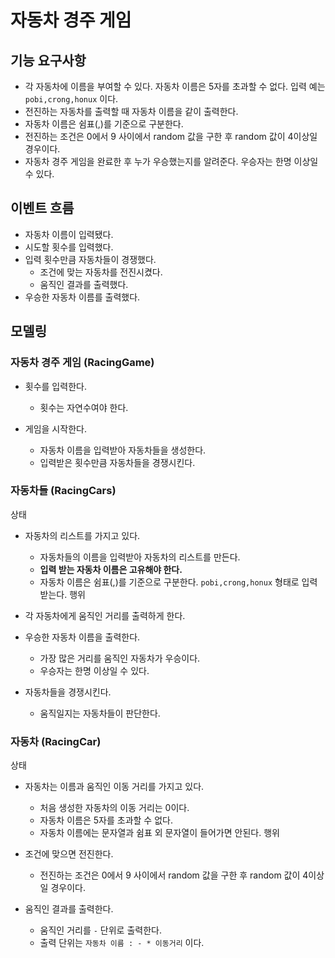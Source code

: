 
# 자동차 경주 게임

## 기능 요구사항

- 각 자동차에 이름을 부여할 수 있다. 자동차 이름은 5자를 초과할 수 없다.  입력 예는 `pobi,crong,honux` 이다.
- 전진하는 자동차를 출력할 때 자동차 이름을 같이 출력한다. 
- 자동차 이름은 쉼표(,)를 기준으로 구분한다. 
- 전진하는 조건은 0에서 9 사이에서 random 값을 구한 후 random 값이 4이상일 경우이다. 
- 자동차 경주 게임을 완료한 후 누가 우승했는지를 알려준다. 우승자는 한명 이상일 수 있다.

## 이벤트 흐름

- 자동차 이름이 입력됐다.
- 시도할 횟수를 입력했다.
- 입력 횟수만큼 자동차들이 경쟁했다.
  - 조건에 맞는 자동차를 전진시켰다.
  - 움직인 결과를 출력했다.
- 우승한 자동차 이름를 출력했다.

## 모델링 

### 자동차 경주 게임 (RacingGame)

- 횟수를 입력한다.
    - 횟수는 자연수여야 한다.

- 게임을 시작한다.
  - 자동차 이름을 입력받아 자동차들을 생성한다.
  - 입력받은 횟수만큼 자동차들을 경쟁시킨다.


### 자동차들 (RacingCars)

상태

- 자동차의 리스트를 가지고 있다.
  - 자동차들의 이름을 입력받아 자동차의 리스트를 만든다.
  - **입력 받는 자동차 이름은 고유해야 한다.**
  - 자동차 이름은 쉼표(,)를 기준으로 구분한다. `pobi,crong,honux` 형태로 입력받는다.
행위

- 각 자동차에게 움직인 거리를 출력하게 한다.

- 우승한 자동차 이름을 출력한다.
    - 가장 많은 거리를 움직인 자동차가 우승이다.
    - 우승자는 한명 이상일 수 있다.

- 자동차들을 경쟁시킨다.
  - 움직일지는 자동차들이 판단한다.

### 자동차 (RacingCar)

상태

- 자동차는 이름과 움직인 이동 거리를 가지고 있다.
  - 처음 생성한 자동차의 이동 거리는 0이다.
  - 자동차 이름은 5자를 초과할 수 없다.
  - 자동차 이름에는 문자열과 쉼표 외 문자열이 들어가면 안된다.
행위

- 조건에 맞으면 전진한다.
  - 전진하는 조건은 0에서 9 사이에서 random 값을 구한 후 random 값이 4이상일 경우이다.
- 움직인 결과를 출력한다.
  - 움직인 거리를 `-` 단위로 출력한다.
  - 출력 단위는 `자동차 이름 : - * 이동거리` 이다.
